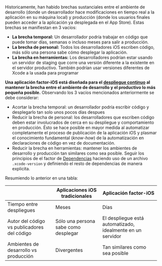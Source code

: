 Historicamente, han habido brechas sustanciales entre el ambiente de desarrollo (donde un desarrollador hace modificaciones en tiempo real a la aplicación en su máquina local) y producción (donde los usuarios finales pueden acceder a la aplicación ya desplegada en el App Store). Estas brechas se manifiestan en 3 vacíos:

- **La brecha temporal:** Un desarrollador podría trabajar en código que puede tomar días, semanas o incluso meses para salir a producción.
- **La brecha de personal:** Todos los desarrolladores iOS escriben código, más sólo una persona sabe cómo desplegar la aplicación.
- **La brecha en herramientas:** Los desarrolladores podrían estar usando un servidor de staging que corre una versión diferente a la existente en el servidor productivo. También podrían usar versiones diferentes de Xcode a la usada para programar

**Una aplicación factor-iOS está diseñada para el [despliegue continuo](https://avc.com/2011/02/continuous-deployment/) al mantener la brecha entre el ambiente de desarrollo y el productivo lo más pequeña posible.** Observando los 3 vacíos mencionados anteriormente se debe considerar:

- Acortar la brecha temporal: un desarrollador podría escribir código y desplegarlo tan solo unos pocos días despues
- Reducir la brecha de personal: los desarrolladores que escriben código deben estar involucrados de cerca en su despliegue y comportamiento en producción. Ésto se hace posible en mayor medida al automatizar completamente el proceso de publicación de la aplicación iOS y plasmar el conocimiento fundamental (_know-how_) de la automatización en declaraciones de código en vez de documentación.
- Reducir la brecha en herramientas: mantener los ambientes de desarrollo y producción tan similares como sea posible. Seguir los principios de el factor de [Dependencias](/es/dependencies) haciendo uso de un archivo `.xcode-version` y definiendo el resto de dependencias de manera explicita.

Resumiendo lo anterior en una tabla:

|          | Aplicaciones iOS tradicionales | Aplicación factor-iOS |
|----------|--------------------------------|-----------------------|
| Tiempo entre despliegues | Meses  | Días           |
| Autor del código vs publicadores del código | Sólo una persona sabe como desplegar | El despliegue está automatizado, idealmente en un servidor |
| Ambientes de desarrollo vs producción | Divergentes |  Tan similares como sea posible |
